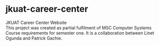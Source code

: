 # jkuat-career-center
JKUAT Career Center Website<br>
This project was created as partial fulfilment of MSC Computer Systems Course requirements for semester one. It is a collaboration between Linet Ogunda and Patrick Gachie.
